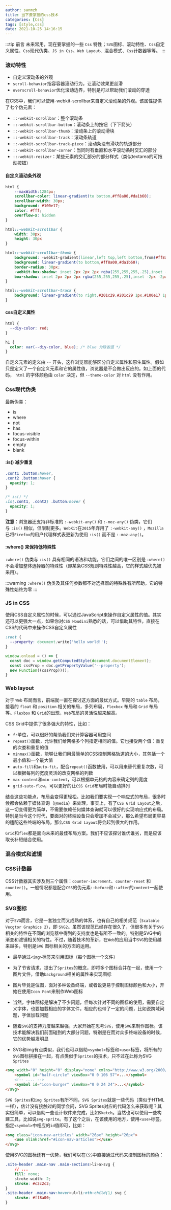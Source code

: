 ```yaml
---
author: sanmzh
title: 当下要掌握的css技术
categories: [Css]
tags: [style,css]
date: 2021-10-25 14:16:15
---
```


<Boxx changeTime="30000"/>

:::tip 前言
未来常用，现在要掌握的一些 `Css` 特性；`SVG`图标、滚动特性、`Css`自定义属性、`Css`现代伪类、`JS in Css`、`Web Layout`、混合模式、`Css`计数器等等。
:::

### 滚动特性
- 自定义滚动条的外观
- `scroll-behavior`指容容器滚动行为，让滚动效果更丝滑
- `overscroll-behavior`优化滚动边界，特别是可以帮助我们滚动的穿透

在CSS中，我们可以使用-webkit-scrollbar来自定义滚动条的外观。该属性提供了七个伪元素：

- `::-webkit-scrollbar`：整个滚动条
- `::-webkit-scrollbar-button`：滚动条上的按钮（下下箭头）
- `::-webkit-scrollbar-thumb`：滚动条上的滚动滑块
- `::-webkit-scrollbar-track`：滚动条轨道
- `::-webkit-scrollbar-track-piece`：滚动条没有滑块的轨道部分
- `::-webkit-scrollbar-corner`：当同时有垂直和水平滚动条时交汇的部分
- `::-webkit-resizer`：某些元素的交汇部分的部分样式（类似textarea的可拖动按钮）


#### 自定义滚动条外观
```css
html {
    --maxWidth:1284px;
    scrollbar-color: linear-gradient(to bottom,#ff8a00,#da1b60);
    scrollbar-width: 30px;
    background: #100e17;
    color: #fff;
    overflow-x: hidden
}

html::-webkit-scrollbar {
    width: 30px;
    height: 30px
}

html::-webkit-scrollbar-thumb {
    background: -webkit-gradient(linear,left top,left bottom,from(#ff8a00),to(#da1b60));
    background: linear-gradient(to bottom,#ff8a00,#da1b60);
    border-radius: 30px;
    -webkit-box-shadow: inset 2px 2px 2px rgba(255,255,255,.25),inset -2px -2px 2px rgba(0,0,0,.25);
    box-shadow: inset 2px 2px 2px rgba(255,255,255,.25),inset -2px -2px 2px rgba(0,0,0,.25)
}

html::-webkit-scrollbar-track {
    background: linear-gradient(to right,#201c29,#201c29 1px,#100e17 1px,#100e17)
}
```

#### css自定义属性
```css
html {
  --diy-color: red;
}

h1 {
  color: var(--diy-color, blue); /* blue 为缺省值 */
}
```
自定义元素的定义由 `--` 开头，这样浏览器能够区分自定义属性和原生属性。假如只是定义了一个自定义元素和它的属性值，浏览器是不会做出反应的。如上面的代码， `html` 的字体颜色由 `color` 决定，但 `--theme-color` 对 `html` 没有作用。


### Css现代伪类
最新伪类：
- is
- where
- not
- has
- focus-visible
- focus-within
- empty
- blank

#### :is() 减少重复
```css
.cont1 .button:hover,
.cont2 .button:hover {
  opacity: 1;
}

/* is() */
:is(.cont1, .cont2) .button:hover {
  opacity: 1;
}
```

**注意**：浏览器还支持非标准的 `:-webkit-any()` 和 `:-moz-any()` 伪类，它们与 `:is()` 相似，但限制更多。`WebKit`在`2015`年弃用了 `:-webkit-any()` ，`Mozilla`已将`Firefox`的用户代理样式表更新为使用 `:is()` 而不是 `:-moz-any()`。

#### :where() 来保持低特殊性
`:where()` 伪类与 `:is()` 具有相同的语法和功能。它们之间的唯一区别是 `:where()` 不会增加整体选择器的特殊性（即某条CSS规则特殊性越高，它的样式越优先被采用）。

:::warning
`:where()` 伪类及其任何参数都不对选择器的特殊性有所帮助，它的特殊性始终为零
:::

### JS in CSS
使用CSS自定义属性的时候，可以通过JavaScript来操作自定义属性的值。其实还可以更强大一点，如果你对`CSS Houdini`熟悉的话，可以借助其特性，直接在CSS的代码中来操作CSS自定义属性

```css
:root {
  --property: document.write('hello world!');
}
```
```js
window.onload = () => {
  const doc = window.getComputedStyle(document.documentElement);
  const cssProp = doc.getPropertyValue('--property');
  new Function((cssProp))();
}
```

### Web layout
对于 `Web` 布局而言，前端就一直在探讨这方面的最优方式。早期的 `table` 布局，接着的 `float` 和 `position` 相关的布局，多列布局，`Flexbox` 布局和 `Grid` 布局等。`Flexbox` 和 `Grid`的出现，`Web`布局的灵活性越来越高。

CSS Grid中提供了很多强大的特性，比如：

- `fr`单位，可以很好的帮助我们来计算容器可用空间
- `repeat()`函数，允许我们给网格多个列指定相同的值。它也接受两个值：重复的次娄和重复的值
- `minmax()`函数，能够让我们用最简单的CSS控制网格轨道的大小，其包括一个最小值和一个最大值
- `auto-fill`和`auto-fit`，配合`repeat()`函数使用，可以用来替代重复次数，可以根据每列的宽度灵活的改变网格的列数
- `max-content`和`min-content`，可以根据单元格的内容来确定列的宽度
- `grid-suto-flow`，可以更好的让`CSS Grid`布局时能自动排列

结合这些功能点，布局会变得更轻松。比如我们要实现一个响应式的布局，很多时候都会依赖于媒体查询（`@media`）来处理，事实上，有了`CSS Grid Layout`之后，这一切变得更为简单，不需要依赖任何媒体查询就可以很好的实现响应式的布局。特别是当今这个时代，要面对的终端设备只会增加不会减少，那么希望布局更容易的适配这些终端的布局，那么`CSS Grid Layout`将会起到很大的作用。

`Grid`和`flex`都是面向未来的最佳布局方案。我们不应该探讨谁优谁劣，而是应该取长补短结合使用。

### 混合模式和滤镜

### CSS计数器
CSS计数器其实涉及到三个属性：`counter-increment`、`counter-reset` 和 `counter()`。一般情况都是配合`CSS`的伪元素`::before`和`::after`的`content`一起使用。

### SVG图标
对于`SVG`而言，它是一套独立而又成熟的体系，也有自己的相关规范（`Scalable Vecgtor Graphics 2`），即 `SVG2`。虽然该规范已经存在很久了，但很多有关于`SVG`相关的特性在不同的浏览器中得到的支持度也是有所不一致的。特别是SVG中的渐变和滤镜相关的特性。不过，随着技术的革新，在`Web`的应用当中`SVG`的使用越来越多，特别是`SVG` 图标相关的方面的运用。

- 最早通过`<img>`标签来引用图标（每个图标一个文件）

- 为了节省请求，提出了`Sprites`的概念，即将多个图标合并在一起，使用一个图片文件，借助`background`相关的属性来实现图标

- 图片毕竟是位图，面对多种设备终端，或者说更易于控制图标颜色和大小，开始在使用`Icon Font`来制作Web图标

- 当然，字体图标是解决了不少问题，但每次针对不同的图标的使用，需要自定义字体，也要加载相应的字体文件，相应的也带了一定的问题，比如说跨域问题，字体加载问题

- 随着`SVG`的支持力度越来越强，大家开始在思考`SVG`，使用`SVG`来制作图标。该技术能解决我们前面碰到的大部分问题，特别是在而对众多终端设备的时候，它的优势越发明显

- SVG和img有点类似，我们也可以借助`<symbol>`标签和`<use>`标签，将所有的`SVG`图标拼接在一起，有点类似于`Sprites`的技术，只不过在此称为SVG `Sprites`

```html
<svg width="0" height="0" display="none" xmlns="http://www.w3.org/2000/svg">
    <symbol id="half-circle" viewBox="0 0 106 57">...</symbol>
    <!-- .... -->
    <symbol id="icon-burger" viewBox="0 0 24 24">...</symbol>
</svg>
```

`SVG Sprites`和`img Sprites`有所不同，`SVG Sprites`就是一些代码（类似于HTML一样），估计没有接触过的同学会问，SVG Sprites对应的代码怎么来获取呢？其实很简单，可以借助一些设计软件来完成，比如`Sketch`。当然也可以使用一些构建工具，比如说`svg-sprite`。有了这个之后，在该使用的地方，使用`<use>`标签，指定`<symbol>`中相应的`id`值即可，比如：
```html
<svg class="icon-nav-articles" width="26px" height="26px">
    <use xlink:href="#icon-nav-articles"></use>
</svg>
```
使用SVG的图标还有一优势，我们可以在`CSS`中直接通过代码来控制图标的颜色：
```css
.site-header .main-nav .main-sections>li>a>svg {
    // ...
    fill: none;
    stroke-width: 2;
    stroke: #c2c2c2;
}
.site-header .main-nav:hover>ul>li:nth-child(1) svg {
    stroke: #ff8a00;
}
```